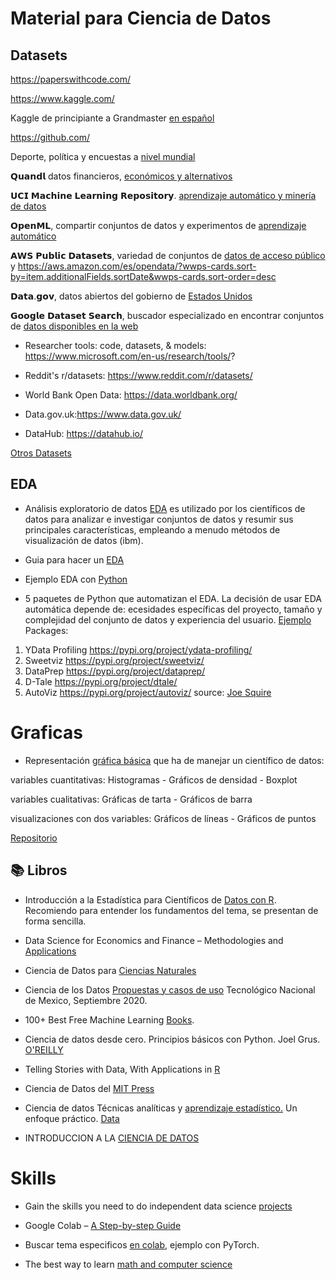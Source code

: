 # Material  para Ciencia de Datos 

## Datasets

https://paperswithcode.com/ 

https://www.kaggle.com/ 

Kaggle de principiante a Grandmaster [en español](https://www.kaggle.com/code/macespinoza/kaggle-de-principiante-a-grandmaster-en-espa-ol)

https://github.com/

Deporte, política y encuestas a [nivel mundial](https://data.fivethirtyeight.com/) 

𝗤𝘂𝗮𝗻𝗱𝗹 datos financieros, [económicos y alternativos](https://data.nasdaq.com/publishers/QDL)

𝗨𝗖𝗜 𝗠𝗮𝗰𝗵𝗶𝗻𝗲 𝗟𝗲𝗮𝗿𝗻𝗶𝗻𝗴 𝗥𝗲𝗽𝗼𝘀𝗶𝘁𝗼𝗿𝘆. [aprendizaje automático y minería de datos](https://archive.ics.uci.edu/datasets)

 𝗢𝗽𝗲𝗻𝗠𝗟, compartir conjuntos de datos y experimentos de [aprendizaje automático](https://www.openml.org/)

 𝗔𝗪𝗦 𝗣𝘂𝗯𝗹𝗶𝗰 𝗗𝗮𝘁𝗮𝘀𝗲𝘁𝘀, variedad de conjuntos de [datos de acceso público](https://aws.amazon.com/es/opendata/?wwps-cards.sort-by=item.additionalFields.sortDate&wwps-cards.sort-order=desc) y https://aws.amazon.com/es/opendata/?wwps-cards.sort-by=item.additionalFields.sortDate&wwps-cards.sort-order=desc 

 𝗗𝗮𝘁𝗮.𝗴𝗼𝘃, datos abiertos del gobierno de [Estados Unidos](https://catalog.data.gov/dataset)

𝗚𝗼𝗼𝗴𝗹𝗲 𝗗𝗮𝘁𝗮𝘀𝗲𝘁 𝗦𝗲𝗮𝗿𝗰𝗵, buscador especializado en encontrar conjuntos de [datos disponibles en la web](https://datasetsearch.research.google.com/?hl=es-419)

- Researcher tools: code, datasets, & models: https://www.microsoft.com/en-us/research/tools/? 

- Reddit's r/datasets: https://www.reddit.com/r/datasets/ 

- World Bank Open Data: https://data.worldbank.org/

- Data.gov.uk:https://www.data.gov.uk/ 
- DataHub: https://datahub.io/
  
[Otros Datasets](https://github.com/EvelynOr/Publicaciones/tree/main/1.%20De%20Power%20BI/Datasets)

## EDA
- Análisis exploratorio de datos [EDA](https://www.linkedin.com/posts/evelyn-ortiz_libros-cientaedficosdedatos-eda-activity-7036002863554129920-_Ami?utm_source=share&utm_medium=member_desktop) es utilizado por los científicos de datos para analizar e investigar conjuntos de datos y resumir sus principales características, empleando a menudo métodos de visualización de datos (ibm).


- Guia para hacer un [EDA](https://www.linkedin.com/posts/evelyn-ortiz_eda-cienciadedatos-datacleansing-activity-7057080028211081216-bv4P?utm_source=share&utm_medium=member_desktop)

- Ejemplo EDA con [Python](https://github.com/Tanu-N-Prabhu/Python/blob/master/Exploratory_data_Analysis.ipynb)

- 5 paquetes de Python que automatizan el EDA. La decisión de usar EDA automática depende de: ecesidades específicas del proyecto, tamaño y complejidad del conjunto de datos y experiencia del usuario. [Ejemplo](https://github.com/jrsquire1/PythonEDA)
Packages:
1. YData Profiling https://pypi.org/project/ydata-profiling/ 
2. Sweetviz https://pypi.org/project/sweetviz/ 
3. DataPrep https://pypi.org/project/dataprep/ 
4. D-Tale https://pypi.org/project/dtale/ 
5. AutoViz https://pypi.org/project/autoviz/ 
source: [Joe Squire](https://www.linkedin.com/feed/update/urn:li:activity:7133077960319799296/?updateEntityUrn=urn%3Ali%3Afs_updateV2%3A%28urn%3Ali%3Aactivity%3A7133077960319799296%2CFEED_DETAIL%2CEMPTY%2CDEFAULT%2Cfalse%29)

# Graficas

- Representación [gráfica básica](https://www.linkedin.com/posts/evelyn-ortiz_graerfica-spanish-cienciadedatos-activity-7024743772915662848-eel4?utm_source=share&utm_medium=member_desktop) que ha de manejar un científico de datos:

variables cuantitativas: Histogramas - Gráficos de densidad - Boxplot

variables cualitativas: Gráficas de tarta - Gráficos de barra

visualizaciones con dos variables: Gráficos de líneas - Gráficos de puntos

[Repositorio](https://github.com/EvelynOr/Publicaciones/tree/main/1.%20De%20Power%20BI/Graficas)


## 📚 Libros 

- Introducción a la Estadística para Científicos de [Datos con R](https://analisisydecision.es/estadistica-data-scientist/). Recomiendo para entender los fundamentos del tema, se presentan de forma sencilla. 

- Data Science for Economics and Finance – Methodologies and [Applications](https://link.springer.com/book/10.1007/978-3-030-66891-4)

- Ciencia de Datos para [Ciencias Naturales](https://bookdown.org/keilor_rojas/CienciaDatos/) 

- Ciencia de los Datos [Propuestas y casos de uso](https://www.researchgate.net/profile/Jose-Gabriel-Rodriguez-Rivas/publication/349782580_Ciencia_de_los_Datos_Propuestas_y_casos_de_uso/links/60419c394585154e8c77f006/Ciencia-de-los-Datos-Propuestas-y-casos-de-uso.pdf) Tecnológico Nacional de Mexico, Septiembre 2020. 

- 100+ Best Free Machine Learning [Books](https://www.linkedin.com/posts/evelyn-ortiz_libros-machinelearning-github-activity-7107046581748555776-siTM?utm_source=share&utm_medium=member_desktop).

- Ciencia de datos desde cero. Principios básicos con Python. Joel Grus. [O'REILLY](https://www.linkedin.com/posts/evelyn-ortiz_libros-bigdata-analytics-activity-7109573176556154881-YPDV?utm_source=share&utm_medium=member_desktop)   

- Telling Stories with Data, With Applications in [R](https://tellingstorieswithdata.com/)

- Ciencia de Datos del [MIT Press](https://www.linkedin.com/posts/evelyn-ortiz_libros-bigdata-analytics-activity-7114629054925783041-jvdH?utm_source=share&utm_medium=member_desktop)

- Ciencia de datos Técnicas analíticas y [aprendizaje estadístico.](https://www.linkedin.com/posts/evelyn-ortiz_libros-bigdata-analytics-activity-7127317231566258176-fA16?utm_source=share&utm_medium=member_desktop) Un enfoque práctico. [Data](https://github.com/EvelynOr/Publicaciones/tree/main/6.%20Ciencia%20de%20Datos/Datasets/Ciencia%20de%20datos%20T%C3%A9cnicas%20anal%C3%ADticas%20y%20aprendizaje%20estad%C3%ADstico)
- INTRODUCCION A LA [CIENCIA DE DATOS]([https://www.linkedin.com/posts/evelyn-ortiz_libros-harvardx-github-activity-7160305207170506752-gpY0?utm_source=share&utm_medium=member_desktop](https://www.linkedin.com/feed/update/urn:li:activity:7160305207170506752/))

  
# Skills

- Gain the skills you need to do independent data science [projects](https://www.kaggle.com/Learn)

- Google Colab – [A Step-by-step Guide](https://algotrading101.com/learn/google-colab-guide/)

- Buscar tema especificos [en colab](https://www.google.com/search?q=PyTorch+site%3Acolab.research.google.com), ejemplo con PyTorch.

- The best way to learn [math and computer science](https://brilliant.org/?utm_medium=sponsor&utm_source=linkedin&utm_campaign=giannis_240423)






